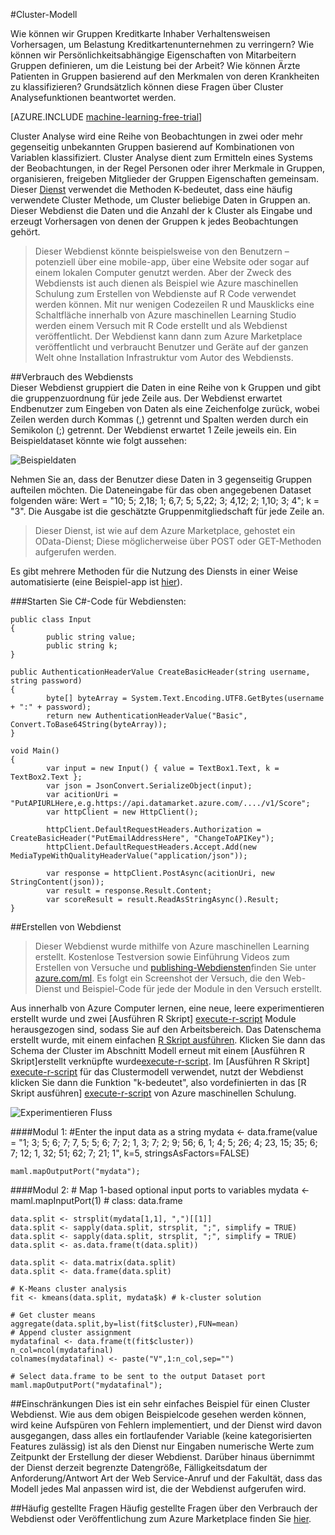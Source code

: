 <properties 
    pageTitle="Modell Cluster | Microsoft Azure" 
    description="Cluster-Modell" 
    services="machine-learning" 
    documentationCenter="" 
    authors="FrancescaLazzeri" 
    manager="jhubbard" 
    editor="cgronlun"/>

<tags 
    ms.service="machine-learning" 
    ms.workload="data-services" 
    ms.tgt_pltfrm="na" 
    ms.devlang="na" 
    ms.topic="article" 
    ms.date="10/17/2016" 
    ms.author="lazzeri"/> 


#<a name="cluster-model"></a>Cluster-Modell    

Wie können wir Gruppen Kreditkarte Inhaber Verhaltensweisen Vorhersagen, um Belastung Kreditkartenunternehmen zu verringern? Wie können wir Persönlichkeitsabhängige Eigenschaften von Mitarbeitern Gruppen definieren, um die Leistung bei der Arbeit? Wie können Ärzte Patienten in Gruppen basierend auf den Merkmalen von deren Krankheiten zu klassifizieren? Grundsätzlich können diese Fragen über Cluster Analysefunktionen beantwortet werden.   


[AZURE.INCLUDE [machine-learning-free-trial](../../includes/machine-learning-free-trial.md)] 
   
Cluster Analyse wird eine Reihe von Beobachtungen in zwei oder mehr gegenseitig unbekannten Gruppen basierend auf Kombinationen von Variablen klassifiziert. Cluster Analyse dient zum Ermitteln eines Systems der Beobachtungen, in der Regel Personen oder ihrer Merkmale in Gruppen, organisieren, freigeben Mitglieder der Gruppen Eigenschaften gemeinsam. Dieser [Dienst](https://datamarket.azure.com/dataset/aml_labs/k_cluster_model) verwendet die Methoden K-bedeutet, dass eine häufig verwendete Cluster Methode, um Cluster beliebige Daten in Gruppen an. Dieser Webdienst die Daten und die Anzahl der k Cluster als Eingabe und erzeugt Vorhersagen von denen der Gruppen k jedes Beobachtungen gehört. 

>Dieser Webdienst könnte beispielsweise von den Benutzern – potenziell über eine mobile-app, über eine Website oder sogar auf einem lokalen Computer genutzt werden. Aber der Zweck des Webdiensts ist auch dienen als Beispiel wie Azure maschinellen Schulung zum Erstellen von Webdienste auf R Code verwendet werden können. Mit nur wenigen Codezeilen R und Mausklicks eine Schaltfläche innerhalb von Azure maschinellen Learning Studio werden einem Versuch mit R Code erstellt und als Webdienst veröffentlicht. Der Webdienst kann dann zum Azure Marketplace veröffentlicht und verbraucht Benutzer und Geräte auf der ganzen Welt ohne Installation Infrastruktur vom Autor des Webdiensts.  

##<a name="consumption-of-web-service"></a>Verbrauch des Webdiensts   
Dieser Webdienst gruppiert die Daten in eine Reihe von k Gruppen und gibt die gruppenzuordnung für jede Zeile aus. Der Webdienst erwartet Endbenutzer zum Eingeben von Daten als eine Zeichenfolge zurück, wobei Zeilen werden durch Kommas (,) getrennt und Spalten werden durch ein Semikolon (;) getrennt. Der Webdienst erwartet 1 Zeile jeweils ein. Ein Beispieldataset könnte wie folgt aussehen:

![Beispieldaten][1]

Nehmen Sie an, dass der Benutzer diese Daten in 3 gegenseitig Gruppen aufteilen möchten. Die Dateneingabe für das oben angegebenen Dataset folgenden wäre: Wert = "10; 5; 2,18; 1; 6,7; 5; 5,22; 3; 4,12; 2; 1,10; 3; 4"; k = "3". Die Ausgabe ist die geschätzte Gruppenmitgliedschaft für jede Zeile an.

>Dieser Dienst, ist wie auf dem Azure Marketplace, gehostet ein OData-Dienst; Diese möglicherweise über POST oder GET-Methoden aufgerufen werden. 

Es gibt mehrere Methoden für die Nutzung des Diensts in einer Weise automatisierte (eine Beispiel-app ist [hier](http://microsoftazuremachinelearning.azurewebsites.net/ClusterModel.aspx )).

###<a name="starting-c-code-for-web-service-consumption"></a>Starten Sie C#-Code für Webdiensten:

    public class Input
    {
            public string value;
            public string k;
    }
    
    public AuthenticationHeaderValue CreateBasicHeader(string username, string password)
    {
            byte[] byteArray = System.Text.Encoding.UTF8.GetBytes(username + ":" + password);
            return new AuthenticationHeaderValue("Basic", Convert.ToBase64String(byteArray));
    }
    
    void Main()
    {
            var input = new Input() { value = TextBox1.Text, k = TextBox2.Text };
            var json = JsonConvert.SerializeObject(input);
            var acitionUri = "PutAPIURLHere,e.g.https://api.datamarket.azure.com/..../v1/Score";
            var httpClient = new HttpClient();
    
            httpClient.DefaultRequestHeaders.Authorization = CreateBasicHeader("PutEmailAddressHere", "ChangeToAPIKey");
            httpClient.DefaultRequestHeaders.Accept.Add(new MediaTypeWithQualityHeaderValue("application/json"));
    
            var response = httpClient.PostAsync(acitionUri, new StringContent(json));
            var result = response.Result.Content;
            var scoreResult = result.ReadAsStringAsync().Result;
    }




##<a name="creation-of-web-service"></a>Erstellen von Webdienst  
>Dieser Webdienst wurde mithilfe von Azure maschinellen Learning erstellt. Kostenlose Testversion sowie Einführung Videos zum Erstellen von Versuche und [publishing-Webdiensten](machine-learning-publish-a-machine-learning-web-service.md)finden Sie unter [azure.com/ml](http://azure.com/ml). Es folgt ein Screenshot der Versuch, die den Web-Dienst und Beispiel-Code für jede der Module in den Versuch erstellt.

Aus innerhalb von Azure Computer lernen, eine neue, leere experimentieren erstellt wurde und zwei [Ausführen R Skript] [ execute-r-script] Module herausgezogen sind, sodass Sie auf den Arbeitsbereich. Das Datenschema erstellt wurde, mit einem einfachen [R Skript ausführen][execute-r-script]. Klicken Sie dann das Schema der Cluster im Abschnitt Modell erneut mit einem [Ausführen R Skript]erstellt verknüpfte wurde[execute-r-script]. Im [Ausführen R Skript] [ execute-r-script] für das Clustermodell verwendet, nutzt der Webdienst klicken Sie dann die Funktion "k-bedeutet", also vordefinierten in das [R Skript ausführen] [ execute-r-script] von Azure maschinellen Schulung.    
   

     
![Experimentieren Fluss][3]

####<a name="module-1"></a>Modul 1: 
    #Enter the input data as a string 
    mydata <- data.frame(value = "1; 3; 5; 6; 7; 7, 5; 5; 6; 7; 2; 1, 3; 7; 2; 9; 56; 6, 1; 4; 5; 26; 4; 23, 15; 35; 6; 7; 12; 1, 32; 51; 62; 7; 21; 1", k=5, stringsAsFactors=FALSE)
    
    maml.mapOutputPort("mydata");     
    

####<a name="module-2"></a>Modul 2:
    # Map 1-based optional input ports to variables
    mydata <- maml.mapInputPort(1) # class: data.frame

    data.split <- strsplit(mydata[1,1], ",")[[1]]
    data.split <- sapply(data.split, strsplit, ";", simplify = TRUE)
    data.split <- sapply(data.split, strsplit, ";", simplify = TRUE)
    data.split <- as.data.frame(t(data.split))

    data.split <- data.matrix(data.split)
    data.split <- data.frame(data.split)

    # K-Means cluster analysis
    fit <- kmeans(data.split, mydata$k) # k-cluster solution

    # Get cluster means 
    aggregate(data.split,by=list(fit$cluster),FUN=mean)
    # Append cluster assignment
    mydatafinal <- data.frame(t(fit$cluster))
    n_col=ncol(mydatafinal)
    colnames(mydatafinal) <- paste("V",1:n_col,sep="")

    # Select data.frame to be sent to the output Dataset port
    maml.mapOutputPort("mydatafinal");
   
 
##<a name="limitations"></a>Einschränkungen
Dies ist ein sehr einfaches Beispiel für einen Cluster Webdienst. Wie aus dem obigen Beispielcode gesehen werden können, wird keine Aufspüren von Fehlern implementiert, und der Dienst wird davon ausgegangen, dass alles ein fortlaufender Variable (keine kategorisierten Features zulässig) ist als den Dienst nur Eingaben numerische Werte zum Zeitpunkt der Erstellung der dieser Webdienst. Darüber hinaus übernimmt der Dienst derzeit begrenzte Datengröße, Fälligkeitsdatum der Anforderung/Antwort Art der Web Service-Anruf und der Fakultät, dass das Modell jedes Mal anpassen wird ist, die der Webdienst aufgerufen wird. 

##<a name="faq"></a>Häufig gestellte Fragen
Häufig gestellte Fragen über den Verbrauch der Webdienst oder Veröffentlichung zum Azure Marketplace finden Sie [hier](machine-learning-marketplace-faq.md).

[1]: ./media/machine-learning-r-csharp-cluster-model/cluster-img1.png
[2]: ./media/machine-learning-r-csharp-cluster-model/cluster-img2.png
[3]: ./media/machine-learning-r-csharp-cluster-model/cluster-img3.png


<!-- Module References -->
[execute-r-script]: https://msdn.microsoft.com/library/azure/30806023-392b-42e0-94d6-6b775a6e0fd5/
 
